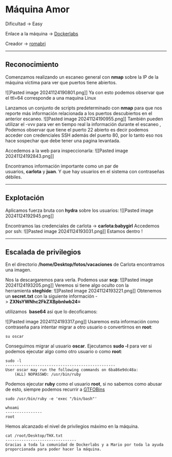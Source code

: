 # Máquina Amor

Dificultad -> Easy

Enlace a la máquina -> [Dockerlabs](https://dockerlabs.es/)

Creador -> [romabri](https://github.com/romabri/WriteUps/commits?author=romabri)

---

## Reconocimiento



Comenzamos realizando un escaneo general con **nmap** sobre la IP de la máquina víctima para ver que puertos tiene abiertos.

![[Pasted image 20241124190801.png]]
Ya con esto podemos observar que el ttl=64 corresponde a una maquina Linux 

Lanzamos un conjunto de scripts predeterminado con **nmap** para que nos reporte más información relacionada a los puertos descubiertos en el anterior escaneo.
![[Pasted image 20241124190955.png]]
También pueden utilizar el -vvv para ver en tiempo real la información durante el escaneo ,
Podemos observar que tiene el puerto 22 abierto es decir podemos acceder con credenciales SSH además del puerto 80, por lo tanto eso nos hace sospechar que debe tener una pagina levantada. 

Accedemos a la web para inspeccionarla:
![[Pasted image 20241124192843.png]]

Encontramos información importante como un par de usuarios, **carlota** y **juan**. Y que hay usuarios en el sistema con contraseñas débiles.

---

## Explotación


Aplicamos fuerza bruta con **hydra** sobre los usuarios:
![[Pasted image 20241124192945.png]]

Encontramos las credenciales de carlota -> **carlota:babygirl** Accedemos por ssh:
![[Pasted image 20241124193031.png]]
Estamos dentro !

---

## Escalada de privilegios


En el directorio **/home/Desktop/fotos/vacaciones** de Carlota encontramos una imagen.

Nos la descargaremos para verla. Podemos usar **scp**:
![[Pasted image 20241124193205.png]]
Veremos si tiene algo oculto con la herramienta **steghide**:
![[Pasted image 20241124193221.png]]
Obtenemos un **secret.txt** con la siguiente información -> **ZXNsYWNhc2FkZXBpbnlwb24=**

utilizamos  **base64** así que lo decoficamos:

![[Pasted image 20241124193317.png]]
Usaremos esta información como contraseña para intentar migrar a otro usuario o convertirnos en **root**:

```shell
su oscar
```

Conseguimos migrar al usuario **oscar**. Ejecutamos **sudo -l** para ver si podemos ejecutar algo como otro usuario o como **root**:

```shell
sudo -l
------------------------------------------------
User oscar may run the following commands on 6ba86e9dc48a:
    (ALL) NOPASSWD: /usr/bin/ruby
```

Podemos ejecutar **ruby** como el usuario **root**, si no sabemos como abusar de esto, siempre podemos recurrir a [GTFOBins](https://github.com/albertomarcostic/DockerLabs-WriteUps/blob/main)

```shell
sudo /usr/bin/ruby -e 'exec "/bin/bash"'
```

```shell
whoami
----------------
root
```

Hemos alcanzado el nivel de privilegios máximo en la máquina.

```shell
cat /root/Desktop/THX.txt
-------------------------------
Gracias a toda la comunidad de Dockerlabs y a Mario por toda la ayuda proporcionada para poder hacer la máquina.
```